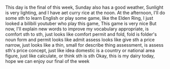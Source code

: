 This day is the final of this week, Sunday also has a good weather, Sunlight is very lighting, and I have aet curry rice at the noon.
At the afternoon, I'll do some sth to learn English or play some game, like the Elden Ring, I just looked a bilibili youtuber who play this game, This game is very nice
But now, I'll explain new words to improve my vocabulary
appropriate, is comfort sth to sth, just looks like comfort
permit and fold, fold is folder's noun form
and permit looks like admit
assess looks like give sth a price
narrow, just looks like a thin, small for describe thing
assessment, is assess sth's price
concept, just like idea
domestic is a country or national area
figure, just like calculate, or think sth is sth
Okay, this is my dairy today, hope we can enjoy our final of the week
